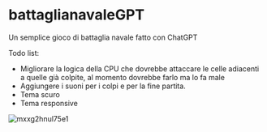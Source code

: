 # battaglianavaleGPT
Un semplice gioco di battaglia navale fatto con ChatGPT

Todo list:
- Migliorare la logica della CPU che dovrebbe attaccare le celle adiacenti a quelle già colpite, al momento dovrebbe farlo ma lo fa male
- Aggiungere i suoni per i colpi e per la fine partita.
- Tema scuro
- Tema responsive


![mxxg2hnul75e1](https://github.com/user-attachments/assets/1cb770ab-cd2e-4675-b7ea-16aac79d7032)
